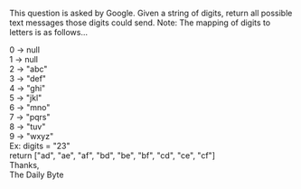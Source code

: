 This question is asked by Google. Given a string of digits, return all possible text messages those digits could send. Note: The mapping of digits to letters is as follows…

0 -> null   
1 -> null   
2 -> "abc"   
3 -> "def"  
4 -> "ghi"   
5 -> "jkl"   
6 -> "mno"   
7 -> "pqrs"   
8 -> "tuv"   
9 -> "wxyz"   
Ex: digits = "23"    
 return ["ad", "ae", "af", "bd", "be", "bf", "cd", "ce", "cf"]      
Thanks,    
The Daily Byte     
